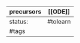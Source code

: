 | precursors | [[ODE]]  |
| ---------- | -------- |
| status:    | #tolearn |
| #tags      |          |
